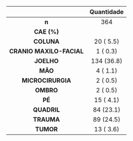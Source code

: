 

|           &nbsp;           |  Quantidade   |
|:--------------------------:|:----------:|
|           **n**            |    364     |
|        **CAE (%)**         |            |
|         **COLUNA**         | 20 ( 5.5)  |
|  **CRANIO MAXILO-FACIAL**  |  1 ( 0.3)  |
|         **JOELHO**         | 134 (36.8) |
|          **MÃO**           |  4 ( 1.1)  |
|     **MICROCIRURGIA**      |  2 ( 0.5)  |
|         **OMBRO**          |  2 ( 0.5)  |
|           **PÉ**           | 15 ( 4.1)  |
|        **QUADRIL**         | 84 (23.1)  |
|         **TRAUMA**         | 89 (24.5)  |
|         **TUMOR**          | 13 ( 3.6)  |

